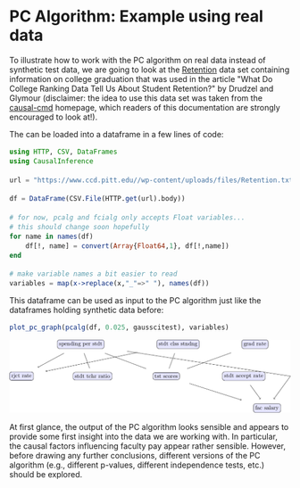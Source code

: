 # PC Algorithm: Example using real data

To illustrate how to work with the PC algorithm on real data instead of synthetic test data, we are going to look at the [Retention](https://www.ccd.pitt.edu//wp-content/uploads/files/Retention.txt) data set containing information on college graduation that was used in the article "What Do College Ranking Data Tell Us About Student Retention?" by Drudzel and Glymour (disclaimer: the idea to use this data set was taken from the [causal-cmd](https://bd2kccd.github.io/docs/causal-cmd/#command-line-usage) homepage, which readers of this documentation are strongly encouraged to look at!).

The can be loaded into a dataframe in a few lines of code:

```Julia
using HTTP, CSV, DataFrames
using CausalInference

url = "https://www.ccd.pitt.edu//wp-content/uploads/files/Retention.txt"

df = DataFrame(CSV.File(HTTP.get(url).body))

# for now, pcalg and fcialg only accepts Float variables...
# this should change soon hopefully
for name in names(df)
	df[!, name] = convert(Array{Float64,1}, df[!,name])
end

# make variable names a bit easier to read
variables = map(x->replace(x,"_"=>" "), names(df))
```
This dataframe can be used as input to the PC algorithm just like the dataframes holding synthetic data before:

```Julia
plot_pc_graph(pcalg(df, 0.025, gausscitest), variables)
```

![Plot of PC output for true data](../../../assets/pc_gauss_real.png)

At first glance, the output of the PC algorithm looks sensible and appears to provide some first insight into the data we are working with. In particular, the causal factors influencing faculty pay appear rather sensible. However, before drawing any further conclusions, different versions of the PC algorithm (e.g., different p-values, different independence tests, etc.) should be explored.
